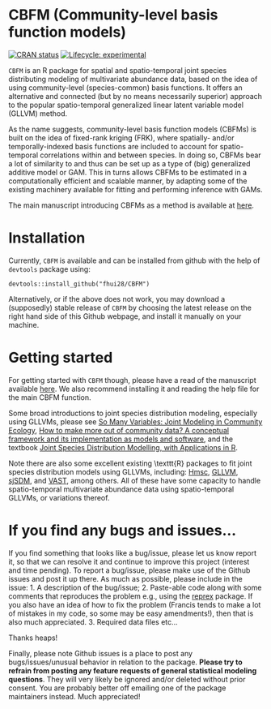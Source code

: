 # CBFM (Community-level basis function models)

[![CRAN status](https://www.r-pkg.org/badges/version/CBFM)](https://CRAN.R-project.org/package=CBFM) [![Lifecycle: experimental](https://img.shields.io/badge/lifecycle-experimental-orange.svg)](https://www.tidyverse.org/lifecycle/#experimental)

`CBFM` is an R package for spatial and spatio-temporal joint species distributing modeling of multivariate abundance data, based on the idea of using community-level (species-common) basis functions. It offers an alternative and connected (but by no means necessarily superior) approach to the popular spatio-temporal generalized linear latent variable model (GLLVM) method.

As the name suggests, community-level basis function models (CBFMs) is built on the idea of fixed-rank kriging (FRK), where spatially- and/or temporally-indexed basis functions are included to account for spatio-temporal correlations within and between species. In doing so, CBFMs bear a lot of similarity to and thus can be set up as a type of (big) generalized additive model or GAM. This in turns allows CBFMs to be estimated in a computationally efficient and scalable manner, by adapting some of the existing machinery available for fitting and performing inference with GAMs.

The main manuscript introducing CBFMs as a method is available at [here](https://doi.org/10.1111/2041-210X.14184).

# Installation

Currently, `CBFM` is available and can be installed from github with the help of `devtools` package using:

```         
devtools::install_github("fhui28/CBFM")
```

Alternatively, or if the above does not work, you may download a (supposedly) stable release of `CBFM` by choosing the latest release on the right hand side of this Github webpage, and install it manually on your machine.

# Getting started

For getting started with `CBFM` though, please have a read of the manuscript available [here](https://doi.org/10.1111/2041-210X.14184). We also recommend installing it and reading the help file for the main CBFM function.

Some broad introductions to joint species distribution modeling, especially using GLLVMs, please see [So Many Variables: Joint Modeling in Community Ecology](https://doi.org/10.1016/j.tree.2015.09.007), [How to make more out of community data? A conceptual framework and its implementation as models and software](https://doi.org/10.1111/ele.12757), and the textbook [Joint Species Distribution Modelling, with Applications in R](https://doi.org/10.1017/9781108591720). <!--[Joint dynamic species distribution models: a tool for community ordination and spatio-temporal monitoring](https://doi.org/10.1111/geb.12464) -->

Note there are also some excellent existing \texttt{R} packages to fit joint species distribution models using GLLVMs, including: [Hmsc](https://cran.r-project.org/web/packages/Hmsc/index.html), [GLLVM](https://cran.r-project.org/web/packages/gllvm/index.html), [sjSDM](https://github.com/TheoreticalEcology/s-jSDM), and [VAST](https://rdrr.io/github/James-Thorson/VAST/), among others. All of these have some capacity to handle spatio-temporal multivariate abundance data using spatio-temporal GLLVMs, or variations thereof.

<!--For general introductions to spatial and/or temporal modeling using basis functions, please check out the excellent [FRK](https://cran.r-project.org/web/packages/FRK/index.html) package for fixed0rank kriging, which heavily inspired this package. Please also see the accompanying software article [FRK: An R Package for Spatial and Spatio-Temporal Prediction with Large Datasets](https://www.jstatsoft.org/article/view/v098i04) and references therein. A more gentle but nevertheless fantastic introduction to basis functions for modeling correlations aimed at ecologists is provided by [The basis function approach for modeling autocorrelation in ecological data](https://esajournals.onlinelibrary.wiley.com/doi/abs/10.1002/ecy.1674). Finally, it would be remiss not to highlight the seminar textbook [Generalized Additive Models: An Introduction with R](https://www.routledge.com/Generalized-Additive-Models-An-Introduction-with-R-Second-Edition/Wood/p/book/9781498728331), and the accompanying [mgcv](https://cran.r-project.org/web/packages/mgcv/index.html) package, which this package both utilizes and takes much inspiration from.-->

# If you find any bugs and issues...

If you find something that looks like a bug/issue, please let us know report it, so that we can resolve it and continue to improve this project (interest and time pending). To report a bug/issue, please make use of the Github issues and post it up there. As much as possible, please include in the issue: 1. A description of the bug/issue; 2. Paste-able code along with some comments that reproduces the problem e.g., using the [reprex](https://cran.r-project.org/web/packages/reprex/index.html) package. If you also have an idea of how to fix the problem (Francis tends to make a lot of mistakes in my code, so some may be easy amendments!), then that is also much appreciated. 3. Required data files etc...

Thanks heaps!

Finally, please note Github issues is a place to post any bugs/issues/unusual behavior in relation to the package. **Please try to refrain from posting any feature requests of general statistical modeling questions**. They will very likely be ignored and/or deleted without prior consent. You are probably better off emailing one of the package maintainers instead. Much appreciated!
